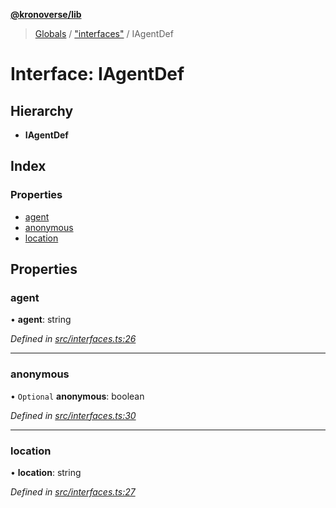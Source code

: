 **[@kronoverse/lib](../README.md)**

> [Globals](../globals.md) / ["interfaces"](../modules/_interfaces_.md) / IAgentDef

# Interface: IAgentDef

## Hierarchy

* **IAgentDef**

## Index

### Properties

* [agent](_interfaces_.iagentdef.md#agent)
* [anonymous](_interfaces_.iagentdef.md#anonymous)
* [location](_interfaces_.iagentdef.md#location)

## Properties

### agent

•  **agent**: string

*Defined in [src/interfaces.ts:26](https://github.com/kronoverse-inc/krono-lib/blob/bda32c6/src/interfaces.ts#L26)*

___

### anonymous

• `Optional` **anonymous**: boolean

*Defined in [src/interfaces.ts:30](https://github.com/kronoverse-inc/krono-lib/blob/bda32c6/src/interfaces.ts#L30)*

___

### location

•  **location**: string

*Defined in [src/interfaces.ts:27](https://github.com/kronoverse-inc/krono-lib/blob/bda32c6/src/interfaces.ts#L27)*
